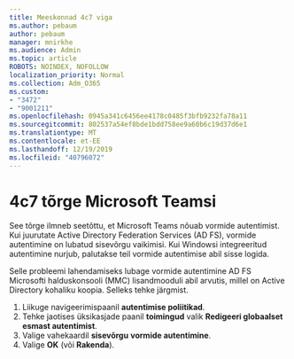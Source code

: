 ```yaml
---
title: Meeskonnad 4c7 viga
ms.author: pebaum
author: pebaum
manager: mnirkhe
ms.audience: Admin
ms.topic: article
ROBOTS: NOINDEX, NOFOLLOW
localization_priority: Normal
ms.collection: Adm_O365
ms.custom:
- "3472"
- "9001211"
ms.openlocfilehash: 0945a341c6456ee4178c0485f3bfb9232fa78a11
ms.sourcegitcommit: 802537a54ef8bde1bdd758ee9a60b6c19d37d6e1
ms.translationtype: MT
ms.contentlocale: et-EE
ms.lasthandoff: 12/19/2019
ms.locfileid: "40796072"
---
```

# <a name="4c7-error-in-microsoft-teams"></a>4c7 tõrge Microsoft Teamsi

See tõrge ilmneb seetõttu, et Microsoft Teams nõuab vormide autentimist. Kui juurutate Active Directory Federation Services (AD FS), vormide autentimine on lubatud sisevõrgu vaikimisi. Kui Windowsi integreeritud autentimine nurjub, palutakse teil vormide autentimise abil sisse logida.

Selle probleemi lahendamiseks lubage vormide autentimine AD FS Microsofti halduskonsooli (MMC) lisandmooduli abil arvutis, millel on Active Directory kohaliku koopia. Selleks tehke järgmist. 

1. Liikuge navigeerimispaanil **autentimise poliitikad**.
2. Tehke jaotises üksikasjade paanil **toimingud** valik **Redigeeri globaalset esmast autentimist**.
3. Valige vahekaardil **sisevõrgu** **vormide autentimine**.
4. Valige **OK** (või **Rakenda**).